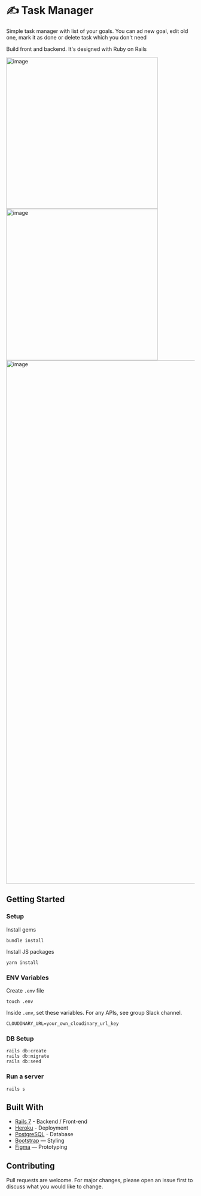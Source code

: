 
# ✍️ Task Manager

Simple task manager with list of your goals. You can ad new goal, edit old one, mark it as done or delete task which you don't need

Build front and backend. It's designed with Ruby on Rails

<div class="d-flex">
  <img width="405" alt="image" src="https://user-images.githubusercontent.com/114731843/207062095-98f8b12a-57f6-4ee5-9ce4-2981cf09fc58.png">
  <img width="405" alt="image" src="https://user-images.githubusercontent.com/114731843/207061917-26c16814-9937-45ca-9666-f9c19222fb08.png">
</div>
    <img width="1400" alt="image" src="https://user-images.githubusercontent.com/114731843/207060186-1b4dd225-af04-4761-9d02-e0f8a09a010a.png">
 

## Getting Started
### Setup

Install gems
```
bundle install
```
Install JS packages
```
yarn install
```

### ENV Variables
Create `.env` file
```
touch .env
```
Inside `.env`, set these variables. For any APIs, see group Slack channel.
```
CLOUDINARY_URL=your_own_cloudinary_url_key
```

### DB Setup
```
rails db:create
rails db:migrate
rails db:seed
```

### Run a server
```
rails s
```

## Built With
- [Rails 7](https://guides.rubyonrails.org/) - Backend / Front-end
- [Heroku](https://heroku.com/) - Deployment
- [PostgreSQL](https://www.postgresql.org/) - Database
- [Bootstrap](https://getbootstrap.com/) — Styling
- [Figma](https://www.figma.com) — Prototyping

## Contributing
Pull requests are welcome. For major changes, please open an issue first to discuss what you would like to change.
